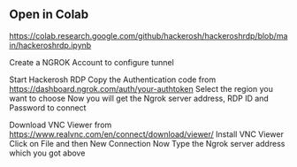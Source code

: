 ## Open in Colab
https://colab.research.google.com/github/hackerosh/hackeroshrdp/blob/main/hackeroshrdp.ipynb


Create a NGROK Account to configure tunnel

Start Hackerosh RDP
Copy the Authentication code from https://dashboard.ngrok.com/auth/your-authtoken
Select the region you want to choose
Now you will get the Ngrok server address, RDP ID and Password to connect


Download VNC Viewer from https://www.realvnc.com/en/connect/download/viewer/
Install VNC Viewer
Click on File and then New Connection
Now Type the Ngrok server address which you got above
